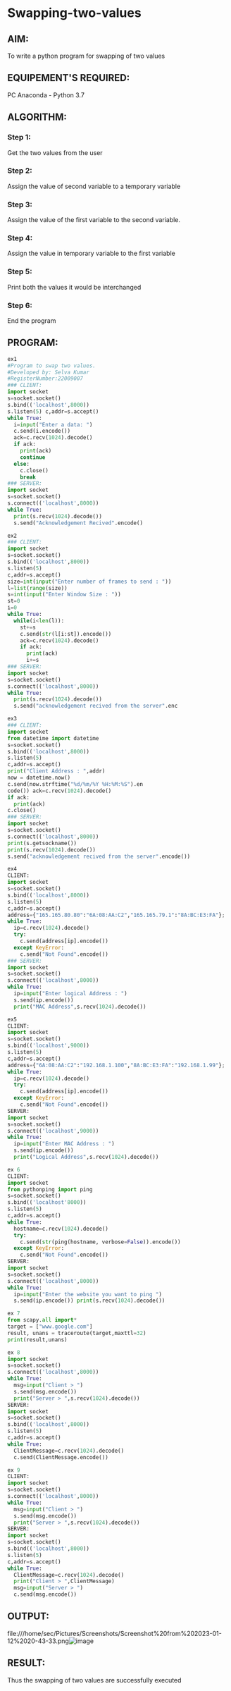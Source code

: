 # Swapping-two-values

## AIM:
To write a python program for swapping of two values

## EQUIPEMENT'S REQUIRED: 
PC
Anaconda - Python 3.7

## ALGORITHM: 

### Step 1:
Get the two values from the user
### Step 2: 
Assign the value of second variable to a temporary variable 
### Step 3: 
Assign the value of the first variable to the second variable.
### Step 4:  
Assign the value in temporary variable to the first variable
### Step 5: 
Print both the values it would be interchanged
### Step 6: 
End the program

## PROGRAM:
```python
ex1
#Program to swap two values.
#Developed by: Selva Kumar
#RegisterNumber:22009007
### CLIENT:
import socket
s=socket.socket()
s.bind(('localhost',8000))
s.listen(5) c,addr=s.accept()
while True:
  i=input("Enter a data: ")
  c.send(i.encode())
  ack=c.recv(1024).decode()
  if ack:
    print(ack)
    continue
  else:
    c.close()
    break
### SERVER:
import socket
s=socket.socket()
s.connect(('localhost',8000))
while True:
  print(s.recv(1024).decode())
  s.send("Acknowledgement Recived".encode()
```
~~~ python
ex2
### CLIENT:
import socket
s=socket.socket()
s.bind(('localhost',8000))
s.listen(5)
c,addr=s.accept()
size=int(input("Enter number of frames to send : "))
l=list(range(size))
s=int(input("Enter Window Size : "))
st=0
i=0
while True:
  while(i<len(l)):
    st+=s
    c.send(str(l[i:st]).encode())
    ack=c.recv(1024).decode()
    if ack:
      print(ack)
      i+=s
### SERVER:
import socket
s=socket.socket()
s.connect(('localhost',8000))
while True:
  print(s.recv(1024).decode())
  s.send("acknowledgement recived from the server".enc
~~~
~~~ python
ex3
### CLIENT:
import socket
from datetime import datetime
s=socket.socket()
s.bind(('localhost',8000))
s.listen(5)
c,addr=s.accept()
print("Client Address : ",addr)
now = datetime.now()
c.send(now.strftime("%d/%m/%Y %H:%M:%S").en
code()) ack=c.recv(1024).decode()
if ack:
  print(ack)
c.close()
### SERVER:
import socket
s=socket.socket()
s.connect(('localhost',8000))
print(s.getsockname())
print(s.recv(1024).decode())
s.send("acknowledgement recived from the server".encode())
~~~
~~~ python
ex4
CLIENT:
import socket
s=socket.socket()
s.bind(('localhost',8000))
s.listen(5)
c,addr=s.accept()
address={"165.165.80.80":"6A:08:AA:C2","165.165.79.1":"8A:BC:E3:FA"};
while True:
  ip=c.recv(1024).decode()
  try:
    c.send(address[ip].encode())
  except KeyError:
    c.send("Not Found".encode())
### SERVER:
import socket
s=socket.socket()
s.connect(('localhost',8000))
while True:
  ip=input("Enter logical Address : ")
  s.send(ip.encode())
  print("MAC Address",s.recv(1024).decode())
~~~
~~~ python
ex5
CLIENT:
import socket
s=socket.socket()
s.bind(('localhost',9000))
s.listen(5)
c,addr=s.accept()
address={"6A:08:AA:C2":"192.168.1.100","8A:BC:E3:FA":"192.168.1.99"};
while True:
  ip=c.recv(1024).decode()
  try:
    c.send(address[ip].encode())
  except KeyError:
    c.send("Not Found".encode())
SERVER:
import socket
s=socket.socket()
s.connect(('localhost',9000))
while True:
  ip=input("Enter MAC Address : ")
  s.send(ip.encode())
  print("Logical Address",s.recv(1024).decode())
~~~
~~~ python
ex 6
CLIENT:
import socket
from pythonping import ping
s=socket.socket()
s.bind(('localhost'8000))
s.listen(5)
c,addr=s.accept()
while True:
  hostname=c.recv(1024).decode()
  try:
    c.send(str(ping(hostname, verbose=False)).encode())
  except KeyError:
    c.send("Not Found".encode())
SERVER:
import socket
s=socket.socket()
s.connect(('localhost',8000))
while True:
  ip=input("Enter the website you want to ping ")
  s.send(ip.encode()) print(s.recv(1024).decode())
  ~~~
~~~ python
ex 7
from scapy.all import*
target = ["www.google.com"]
result, unans = traceroute(target,maxttl=32)
print(result,unans)
~~~
~~~ python
ex 8
import socket
s=socket.socket()
s.connect(('localhost',8000))
while True:
  msg=input("Client > ")
  s.send(msg.encode())
  print("Server > ",s.recv(1024).decode())
SERVER:
import socket
s=socket.socket()
s.bind(('localhost',8000))
s.listen(5)
c,addr=s.accept()
while True:
  ClientMessage=c.recv(1024).decode()
  c.send(ClientMessage.encode())
~~~
~~~ python
ex 9
CLIENT:
import socket
s=socket.socket()
s.connect(('localhost',8000))
while True:
  msg=input("Client > ")
  s.send(msg.encode())
  print("Server > ",s.recv(1024).decode())
SERVER:
import socket
s=socket.socket()
s.bind(('localhost',8000))
s.listen(5)
c,addr=s.accept()
while True:
  ClientMessage=c.recv(1024).decode()
  print("Client > ",ClientMessage)
  msg=input("Server > ")
  c.send(msg.encode())
  ~~~
## OUTPUT:
file:///home/sec/Pictures/Screenshots/Screenshot%20from%202023-01-12%2020-43-33.png![image](https://user-images.githubusercontent.com/120643262/212104996-969fac1c-9c28-48ff-849b-f8cb5ed0437e.png)

## RESULT:
Thus the swapping of two values are successfully executed



